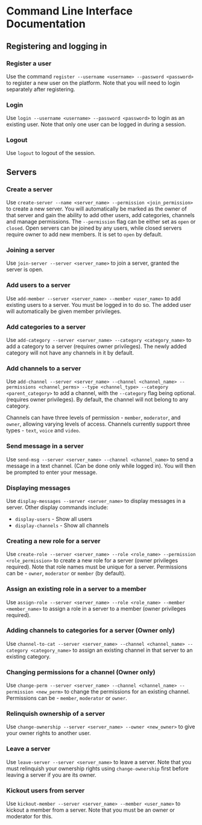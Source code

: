 # Command Line Interface Documentation

## Registering and logging in

### Register a user
Use the command `register --username <username> --password <password>` to register a new user on the platform. Note that you will need to login separately after registering.

### Login
Use `login --username <username> --password <password>` to login as an existing user. Note that only one user can be logged in during a session. 

### Logout
Use `logout` to logout of the session.

## Servers

### Create a server
Use `create-server --name <server_name> --permission <join_permission>` to create a new server. You will automatically be marked as the owner of that server and gain the ability to add other users, add categories, channels and manage permissions. The `--permission` flag can be either set as `open` or `closed`. Open servers can be joined by any users, while closed servers require owner to add new members. It is set to `open` by default.

### Joining a server 
Use `join-server --server <server_name>` to join a server, granted the server is open.

### Add users to a server
Use `add-member --server <server_name> --member <user_name>` to add existing users to a server. You must be logged in to do so. The added user will automatically be given member privileges.

### Add categories to a server
Use `add-category --server <server_name> --category <category_name>` to add a category to a server (requires owner privileges). The newly added category will not have any channels in it by default.

### Add channels to a server
Use `add-channel --server <server_name> --channel <channel_name> --permissions <channel_perms> --type <channel_type> --category <parent_category>` to add a channel, with the `--category` flag being optional. (requires owner privileges). By default, the channel will not belong to any category.

Channels can have three levels of permission - `member`, `moderator`, and `owner`, allowing varying levels of access. Channels currently support three types - `text`, `voice` and `video`.

### Send message in a server
Use `send-msg --server <server_name> --channel <channel_name>` to send a message in a text channel. (Can be done only while logged in). You will then be prompted to enter your message. 

### Displaying messages
Use `display-messages --server <server_name>` to display messages in a server.
Other display commands include:
- `display-users` - Show all users
- `display-channels` - Show all channels

### Creating a new role for a server
Use `create-role --server <server_name> --role <role_name> --permission <role_permission>` to create a new role for a server (owner privileges required). Note that role names must be unique for a server. Permissions can be - `owner`, `moderator` or `member` (by default).

### Assign an existing role in a server to a member
Use `assign-role --server <server_name> --role <role_name> --member <member_name>` to assign a role in a server to a member (owner privileges required).

### Adding channels to categories for a server (Owner only)
Use `channel-to-cat --server <server_name> --channel <channel_name> --category <category_name>` to assign an existing channel in that server to an existing category. 

### Changing permissions for a channel (Owner only)
Use `change-perm --server <server_name> --channel <channel_name> --permission <new_perm>` to change the permissions for an existing channel. Permissions can be - `member`, `moderator` or `owner`.

### Relinquish ownership of a server
Use `change-ownership --server <server_name> --owner <new_owner>` to give your owner rights to another user.

### Leave a server
Use `leave-server --server <server_name>` to leave a server. Note that you must relinquish your ownership rights using `change-ownership` first before leaving a server if you are its owner.

### Kickout users from server
Use `kickout-member --server <server_name> --member <user_name>` to kickout a member from a server. Note that you must be an owner or moderator for this.